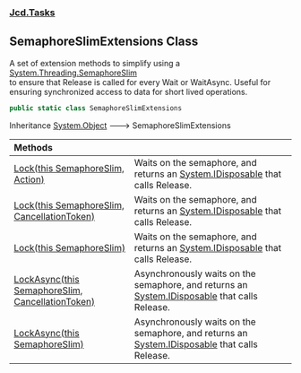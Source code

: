 ### [Jcd.Tasks](Jcd.Tasks.md 'Jcd.Tasks')

## SemaphoreSlimExtensions Class

A set of extension methods to simplify using a [System.Threading.SemaphoreSlim](https://docs.microsoft.com/en-us/dotnet/api/System.Threading.SemaphoreSlim 'System.Threading.SemaphoreSlim')  
to ensure that Release is called for every Wait or WaitAsync. Useful for  
ensuring synchronized access to data for short lived operations.

```csharp
public static class SemaphoreSlimExtensions
```

Inheritance [System.Object](https://docs.microsoft.com/en-us/dotnet/api/System.Object 'System.Object') &#129106; SemaphoreSlimExtensions

| Methods | |
| :--- | :--- |
| [Lock(this SemaphoreSlim, Action)](Jcd.Tasks.SemaphoreSlimExtensions.Lock(thisSystem.Threading.SemaphoreSlim,System.Action).md 'Jcd.Tasks.SemaphoreSlimExtensions.Lock(this System.Threading.SemaphoreSlim, System.Action)') | Waits on the semaphore, and returns an [System.IDisposable](https://docs.microsoft.com/en-us/dotnet/api/System.IDisposable 'System.IDisposable') that calls Release. |
| [Lock(this SemaphoreSlim, CancellationToken)](Jcd.Tasks.SemaphoreSlimExtensions.Lock(thisSystem.Threading.SemaphoreSlim,System.Threading.CancellationToken).md 'Jcd.Tasks.SemaphoreSlimExtensions.Lock(this System.Threading.SemaphoreSlim, System.Threading.CancellationToken)') | Waits on the semaphore, and returns an [System.IDisposable](https://docs.microsoft.com/en-us/dotnet/api/System.IDisposable 'System.IDisposable') that calls Release. |
| [Lock(this SemaphoreSlim)](Jcd.Tasks.SemaphoreSlimExtensions.Lock(thisSystem.Threading.SemaphoreSlim).md 'Jcd.Tasks.SemaphoreSlimExtensions.Lock(this System.Threading.SemaphoreSlim)') | Waits on the semaphore, and returns an [System.IDisposable](https://docs.microsoft.com/en-us/dotnet/api/System.IDisposable 'System.IDisposable') that calls Release. |
| [LockAsync(this SemaphoreSlim, CancellationToken)](Jcd.Tasks.SemaphoreSlimExtensions.LockAsync(thisSystem.Threading.SemaphoreSlim,System.Threading.CancellationToken).md 'Jcd.Tasks.SemaphoreSlimExtensions.LockAsync(this System.Threading.SemaphoreSlim, System.Threading.CancellationToken)') | Asynchronously waits on the semaphore, and returns an [System.IDisposable](https://docs.microsoft.com/en-us/dotnet/api/System.IDisposable 'System.IDisposable') that calls Release. |
| [LockAsync(this SemaphoreSlim)](Jcd.Tasks.SemaphoreSlimExtensions.LockAsync(thisSystem.Threading.SemaphoreSlim).md 'Jcd.Tasks.SemaphoreSlimExtensions.LockAsync(this System.Threading.SemaphoreSlim)') | Asynchronously waits on the semaphore, and returns an [System.IDisposable](https://docs.microsoft.com/en-us/dotnet/api/System.IDisposable 'System.IDisposable') that calls Release. |

